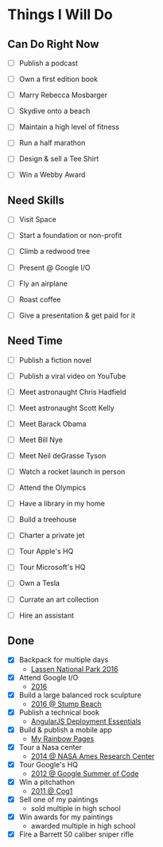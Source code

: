 # Things I Will Do


## Can Do Right Now

- [ ] Publish a podcast
- [ ] Own a first edition book
- [ ] Marry Rebecca Mosbarger
- [ ] Skydive onto a beach
- [ ] Maintain a high level of fitness
- [ ] Run a half marathon
- [ ] Design & sell a Tee Shirt
- [ ] Win a Webby Award


## Need Skills

- [ ] Visit Space
- [ ] Start a foundation or non-profit
- [ ] Climb a redwood tree
- [ ] Present @ Google I/O
- [ ] Fly an airplane
- [ ] Roast coffee
- [ ] Give a presentation & get paid for it


## Need Time

- [ ] Publish a fiction novel
- [ ] Publish a viral video on YouTube
- [ ] Meet astronaught Chris Hadfield
- [ ] Meet astronaught Scott Kelly
- [ ] Meet Barack Obama
- [ ] Meet Bill Nye
- [ ] Meet Neil deGrasse Tyson
- [ ] Watch a rocket launch in person
- [ ] Attend the Olympics
- [ ] Have a library in my home
- [ ] Build a treehouse
- [ ] Charter a private jet
- [ ] Tour Apple's HQ
- [ ] Tour Microsoft's HQ
- [ ] Own a Tesla
- [ ] Currate an art collection
- [ ] Hire an assistant



## Done

- [X] Backpack for multiple days
  - [Lassen National Park 2016](https://goo.gl/photos/GDx3kFDZ91A3an7a9)
- [X] Attend Google I/O
  - [2016](https://events.google.com/io2016/)
- [X] Build a large balanced rock sculpture
  - [2016 @ Stump Beach](https://goo.gl/photos/MW162iSPXwN3tD4K8)
- [X] Publish a technical book
  - [AngularJS Deployment Essentials](https://www.packtpub.com/web-development/angularjs-deployment-essentials)
- [X] Build & publish a mobile app
  - [My Rainbow Pages](https://play.google.com/store/apps/details?id=com.ionicframework.rainbowpages177570&hl=en)
- [X] Tour a Nasa center
  - [2014 @ NASA Ames Research Center](https://goo.gl/photos/FJdj2Giny4JUTemY9)
- [X] Tour Google's HQ
  - [2012 @ Google Summer of Code](https://goo.gl/photos/r39H8Cd8ahiVkHAs9)
- [X] Win a pitchathon
  - [2011 @ Cog1](http://cog1.com/)
- [X] Sell one of my paintings
  - sold multiple in high school
- [X] Win awards for my paintings
  - awarded multiple in high school
- [X] Fire a Barrett 50 caliber sniper rifle
